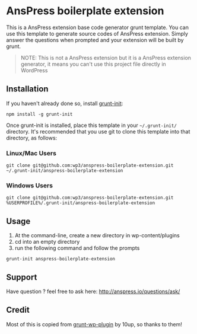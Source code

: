 # AnsPress boilerplate extension

This is a AnsPress extension base code generator grunt template. You can use this template to generate source codes of AnsPress extension.
Simply answer the questions when prompted and your extension will be built by grunt.

> NOTE: This is not a AnsPress extension but it is a AnsPress extension generator, it means you can't use this project file directly in WordPress


[grunt-init]: http://gruntjs.com/project-scaffolding

## Installation
If you haven't already done so, install [grunt-init][]:

```
npm install -g grunt-init
```

Once grunt-init is installed, place this template in your `~/.grunt-init/` directory. It's recommended that you use git to clone this template into that directory, as follows:

### Linux/Mac Users

```
git clone git@github.com:wp3/anspress-boilerplate-extension.git ~/.grunt-init/anspress-boilerplate-extension
```

### Windows Users

```
git clone git@github.com:wp3/anspress-boilerplate-extension.git %USERPROFILE%/.grunt-init/anspress-boilerplate-extension
```

## Usage

1. At the command-line, create a new directory in wp-content/plugins
2. cd into an empty directory
3. run the following command and follow the prompts

```
grunt-init anspress-boilerplate-extension
```

## Support

Have question ? feel free to ask here: http://anspress.io/questions/ask/

## Credit

Most of this is copied from [grunt-wp-plugin](https://github.com/10up/grunt-wp-plugin) by 10up, so thanks to them!
